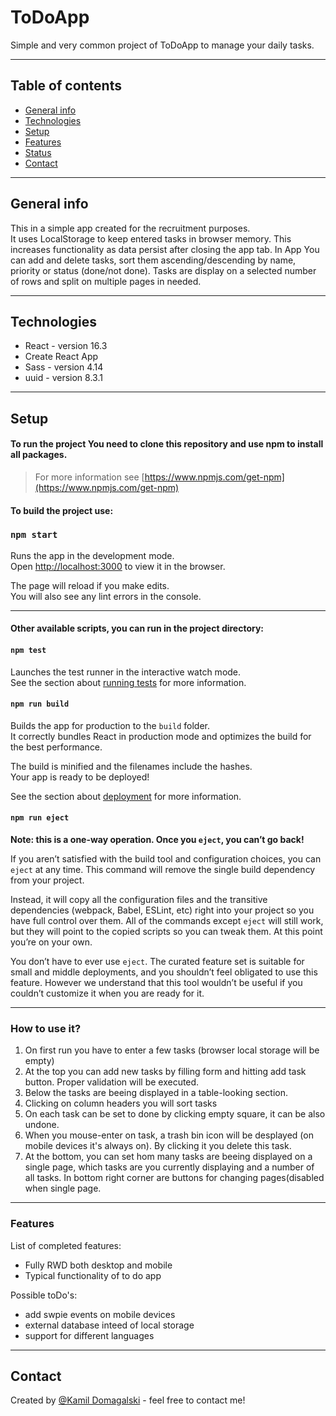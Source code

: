 
# ToDoApp

Simple and very common project of ToDoApp to manage your daily tasks. 
 
<hr>

## Table of contents
* [General info](#general-info)
* [Technologies](#technologies)
* [Setup](#setup)
* [Features](#features)
* [Status](#status)
* [Contact](#contact)
<hr>

## General info
This in a simple app created for the recruitment purposes. <br>
It uses LocalStorage to keep entered tasks in browser memory. This increases  functionality as data persist after closing the app tab. 
In App You can add and delete tasks, sort them ascending/descending by name, priority or status (done/not done).
Tasks are display on a selected number of rows and split on multiple pages in needed.
<hr>

## Technologies
* React - version 16.3
* Create React App
* Sass - version 4.14
* uuid - version 8.3.1
<hr>

## Setup
#### To run the project You need to clone this repository and use npm to install all packages. 
>For more information see [https://www.npmjs.com/get-npm](https://www.npmjs.com/get-npm)


#### To build the project use:

### `npm start`

Runs the app in the development mode.<br />
Open [http://localhost:3000](http://localhost:3000) to view it in the browser.

The page will reload if you make edits.<br />
You will also see any lint errors in the console.
<hr>

#### Other available scripts, you can run in the project directory:
#### `npm test`

Launches the test runner in the interactive watch mode.<br />
See the section about [running tests](https://facebook.github.io/create-react-app/docs/running-tests) for more information.

#### `npm run build`

Builds the app for production to the `build` folder.<br />
It correctly bundles React in production mode and optimizes the build for the best performance.

The build is minified and the filenames include the hashes.<br />
Your app is ready to be deployed!

See the section about [deployment](https://facebook.github.io/create-react-app/docs/deployment) for more information.

#### `npm run eject`

**Note: this is a one-way operation. Once you `eject`, you can’t go back!**

If you aren’t satisfied with the build tool and configuration choices, you can `eject` at any time. This command will remove the single build dependency from your project.

Instead, it will copy all the configuration files and the transitive dependencies (webpack, Babel, ESLint, etc) right into your project so you have full control over them. All of the commands except `eject` will still work, but they will point to the copied scripts so you can tweak them. At this point you’re on your own.

You don’t have to ever use `eject`. The curated feature set is suitable for small and middle deployments, and you shouldn’t feel obligated to use this feature. However we understand that this tool wouldn’t be useful if you couldn’t customize it when you are ready for it.
<hr>

### How to use it?
1. On first run you have to enter a few tasks (browser local storage will be empty)
2. At the top you can add new tasks by filling form and hitting add task button. Proper validation will be executed.
3. Below the tasks are beeing displayed in a table-looking section. 
4. Clicking on column headers you will sort tasks
5. On each task can be set to done by clicking empty square, it can be also undone.
6. When you mouse-enter on task, a trash bin icon will be desplayed (on mobile devices it's always on). By clicking it you delete this task.
7. At the bottom, you can set hom many tasks are beeing displayed on a single page, which tasks are you currently displaying and a number of all tasks. In bottom right corner are buttons for changing pages(disabled when single page. 
<hr>

### Features
List of completed features:
* Fully RWD both desktop and mobile
* Typical functionality of to do app


Possible toDo's:
* add swpie events on mobile devices
* external database inteed of local storage
* support for different languages
<hr>

## Contact
Created by [@Kamil Domagalski](kdbrasi360@gmail.com) - feel free to contact me!